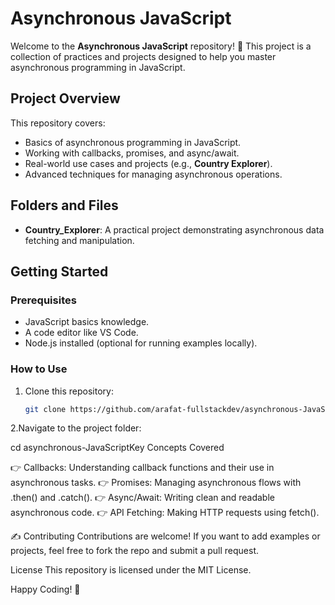 # Asynchronous JavaScript

Welcome to the **Asynchronous JavaScript** repository! 🎉 This project is a collection of practices and projects designed to help you master asynchronous programming in JavaScript.

## Project Overview

This repository covers:
- Basics of asynchronous programming in JavaScript.
- Working with callbacks, promises, and async/await.
- Real-world use cases and projects (e.g., **Country Explorer**).
- Advanced techniques for managing asynchronous operations.

## Folders and Files
- **Country_Explorer**: A practical project demonstrating asynchronous data fetching and manipulation.

## Getting Started

### Prerequisites
- JavaScript basics knowledge.
- A code editor like VS Code.
- Node.js installed (optional for running examples locally).

### How to Use
1. Clone this repository:
   ```bash
   git clone https://github.com/arafat-fullstackdev/asynchronous-JavaScript.git
2.Navigate to the project folder:

cd asynchronous-JavaScriptKey Concepts Covered

👉 Callbacks: Understanding callback functions and their use in asynchronous tasks.
👉 Promises: Managing asynchronous flows with .then() and .catch().
👉 Async/Await: Writing clean and readable asynchronous code.
👉 API Fetching: Making HTTP requests using fetch().

✍️ Contributing
Contributions are welcome! If you want to add examples or projects, feel free to fork the repo and submit a pull request.

License
This repository is licensed under the MIT License.

Happy Coding! 🚀
